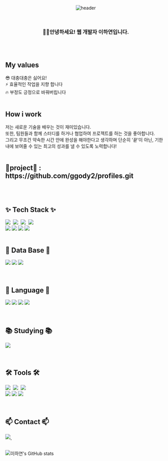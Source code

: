
<div align="center">
  
  ![header](https://capsule-render.vercel.app/api?type=venom&text=LeeHaYeon)
</div>
<br/>

<h3 align="center">
🙋‍♀️안녕하세요! 웹 개발자 이하연입니다.
</h3>

<br/>
<br/>

<div>
<h2>My values</h2>
😎 대충대충은 싫어요!  <br/>
⚡ 효율적인 작업을 지향 합니다  <br/>
🔥 부정도 긍정으로 바꿔버립니다 <br/>
</div>

<br/>

<div>
<h2>How i work</h2>
저는 새로운 기술을 배우는 것이 재미있습니다. <br/>
또한, 팀원들과 함께 스터디를 하거나 협업하여 프로젝트를 하는 것을 좋아합니다. <br/>
그리고 무조건 약속한 시간 안에 완성을 해야한다고 생각하며 단순히 '끝'이 아닌, 기한 내에 보여줄 수 있는 최고의 성과를 낼 수 있도록 노력합니다!
</div>


<br/>

<h2>
📌project📌 : https://github.com/ggody2/profiles.git
</h2>
<br/>
<br/>

<!--내용 부분-->
<h2>✨ Tech Stack ✨</h2>
<div>
  <img src="https://img.shields.io/badge/react-20232a.svg?style=for-the-badge&logo=react&logoColor=61DAFB" />&nbsp
  <img src="https://img.shields.io/badge/html5-E34F26.svg?style=for-the-badge&logo=html5&logoColor=white" />&nbsp
  <img src="https://img.shields.io/badge/css3-1572B6.svg?style=for-the-badge&logo=css3&logoColor=white" />&nbsp
  <img src="https://img.shields.io/badge/javascript-F7DF1E.svg?style=for-the-badge&logo=javascript&logoColor=20232a" />&nbsp
  <br>
  <img src="https://img.shields.io/badge/Spring-6DB33F?style=for-the-badge&logo=Spring&logoColor=white"/> 
  <img src="https://img.shields.io/badge/Spring Boot-6DB33F?style=for-the-badge&logo=Spring Boot&logoColor=white"/>
  <img src="https://img.shields.io/badge/Node.js-339933?style=for-the-badge&logo=Node.js&logoColor=white"/>
  <img src="https://img.shields.io/badge/Docker-2496ED?style=for-the-badge&logo=docker&logoColor=white">
</div>

<br>

<!--내용 부분-->
<h2>📂 Data Base 📂</h2>
<div>
  <img src="https://img.shields.io/badge/Oracle 11g-F80000?style=for-the-badge&logo=Oracle&logoColor=white"/> 
  <img src="https://img.shields.io/badge/MySQL-4479A1?style=for-the-badge&logo=MySQL&logoColor=white"/>
  <img src="https://img.shields.io/badge/MongoDB-47A248?style=for-the-badge&logo=MongoDB&logoColor=white"/>
</div>

<br>
<br>

<h2>🫧 Language 🫧</h2>
<div>
  <img src="https://img.shields.io/badge/Python-3776AB?style=for-the-badge&logo=Python&logoColor=white"/> 
<img src="https://img.shields.io/badge/Java-007396?style=for-the-badge&logo=java&logoColor=white"/> 
<img src="https://img.shields.io/badge/C-A8B9CC?style=for-the-badge&logo=C&logoColor=white"/> 
<img src="https://img.shields.io/badge/C++-00599C?style=for-the-badge&logo=C++&logoColor=white"/>
</div>

<br>
<br>

<h2>📚 Studying 📚</h2>
<div>
  <img src="https://img.shields.io/badge/Node.js-339933?style=for-the-badge&logo=Node.js&logoColor=white"/>
</div>

<br>
<br>

<h2>🛠 Tools 🛠</h2>
<div>
  <div>
    <img src="https://img.shields.io/badge/git-F05033.svg?style=for-the-badge&logo=git&logoColor=white" />&nbsp
    <img src="https://img.shields.io/badge/github-181717.svg?style=for-the-badge&logo=github&logoColor=white" />&nbsp
    <img src="https://img.shields.io/badge/Notion-F3F3F3.svg?style=for-the-badge&logo=notion&logoColor=black" />&nbsp
  </div>
  <div>
    <img src="https://img.shields.io/badge/IntelliJ IDEA-000000?style=for-the-badge&logo=IntelliJ IDEA&logoColor=white"/> 
    <img src="https://img.shields.io/badge/Eclipse-2C2255?style=for-the-badge&logo=Eclipse&logoColor=white"/>
    <img src="https://img.shields.io/badge/VSCode-007ACC?style=for-the-badge&logo=VisualStudioCode&logoColor=white"/>
  </div>
</div>

<br>
<br>

<h2>📫 Contact 📫</h2>
<div>
  <a href="mailto:hayonDev@gmail.com">
    <img
      src="https://img.shields.io/badge/hayonDev@gmail.com-D14836?style=for-the-badge&logo=gmail&logoColor=white"/>&nbsp
  </a>
</div>

<br>

<div>
  
  ![이하연's GitHub stats](https://github-readme-stats.vercel.app/api?username=ggody2&show_icons=true&theme=radical)
</div>
